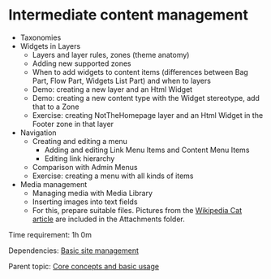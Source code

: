 # Intermediate content management



- Taxonomies
- Widgets in Layers
	- Layers and layer rules, zones (theme anatomy)
    - Adding new supported zones
	- When to add widgets to content items (differences between Bag Part, Flow Part, Widgets List Part) and when to layers
	- Demo: creating a new layer and an Html Widget
    - Demo: creating a new content type with the Widget stereotype, add that to a Zone
	- Exercise: creating NotTheHomepage layer and an Html Widget in the Footer zone in that layer
- Navigation
	- Creating and editing a menu
		- Adding and editing Link Menu Items and Content Menu Items
		- Editing link hierarchy
    - Comparison with Admin Menus
	- Exercise: creating a menu with all kinds of items
- Media management
	- Managing media with Media Library
    - Inserting images into text fields
    - For this, prepare suitable files. Pictures from the [Wikipedia Cat article](https://en.wikipedia.org/wiki/Cat) are included in the Attachments folder.

Time requirement: 1h 0m

Dependencies: [Basic site management](BasicSiteManagement)

Parent topic: [Core concepts and basic usage](./)